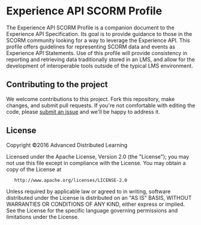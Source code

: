 Experience API SCORM Profile
==================
The Experience API SCORM Profile is a companion document to the Experience API Specification. Its goal is to provide guidance to those in the SCORM community looking for a way to leverage the Experience API. This profile offers guidelines for representing SCORM data and events as Experience API Statements. Use of this profile will provide consistency in reporting and retrieving data traditionally stored in an LMS, and allow for the development of interoperable tools outside of the typical LMS environment.

## Contributing to the project
We welcome contributions to this project. Fork this repository, make changes, and submit pull requests. If you're not comfortable with editing the code, please [submit an issue](https://github.com/adlnet/xAPI-SCORM-Profile/issues) and we'll be happy to address it. 


## License
   Copyright &copy;2016 Advanced Distributed Learning

   Licensed under the Apache License, Version 2.0 (the "License");
   you may not use this file except in compliance with the License.
   You may obtain a copy of the License at

       http://www.apache.org/licenses/LICENSE-2.0

   Unless required by applicable law or agreed to in writing, software
   distributed under the License is distributed on an "AS IS" BASIS,
   WITHOUT WARRANTIES OR CONDITIONS OF ANY KIND, either express or implied.
   See the License for the specific language governing permissions and
   limitations under the License.
